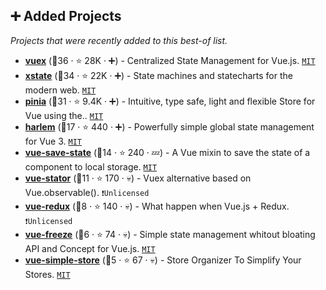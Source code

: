 ## ➕ Added Projects

_Projects that were recently added to this best-of list._

- <b><a href="https://github.com/vuejs/vuex">vuex</a></b> (🥇36 ·  ⭐ 28K · ➕) - Centralized State Management for Vue.js. <code><a href="http://bit.ly/34MBwT8">MIT</a></code>
- <b><a href="https://github.com/statelyai/xstate">xstate</a></b> (🥈34 ·  ⭐ 22K · ➕) - State machines and statecharts for the modern web. <code><a href="http://bit.ly/34MBwT8">MIT</a></code>
- <b><a href="https://github.com/vuejs/pinia">pinia</a></b> (🥈31 ·  ⭐ 9.4K · ➕) - Intuitive, type safe, light and flexible Store for Vue using the.. <code><a href="http://bit.ly/34MBwT8">MIT</a></code>
- <b><a href="https://github.com/andrewcourtice/harlem">harlem</a></b> (🥈17 ·  ⭐ 440 · ➕) - Powerfully simple global state management for Vue 3. <code><a href="http://bit.ly/34MBwT8">MIT</a></code>
- <b><a href="https://github.com/spatie/vue-save-state">vue-save-state</a></b> (🥉14 ·  ⭐ 240 · 💤) - A Vue mixin to save the state of a component to local storage. <code><a href="http://bit.ly/34MBwT8">MIT</a></code>
- <b><a href="https://github.com/galvez/vue-stator">vue-stator</a></b> (🥉11 ·  ⭐ 170 · 💀) - Vuex alternative based on Vue.observable(). <code>❗Unlicensed</code>
- <b><a href="https://github.com/yang-wei/vue-redux">vue-redux</a></b> (🥉8 ·  ⭐ 140 · 💀) - What happen when Vue.js + Redux. <code>❗Unlicensed</code>
- <b><a href="https://github.com/BosNaufal/vue-freeze">vue-freeze</a></b> (🥉6 ·  ⭐ 74 · 💀) - Simple state management whitout bloating API and Concept for Vue.js. <code><a href="http://bit.ly/34MBwT8">MIT</a></code>
- <b><a href="https://github.com/BosNaufal/vue-simple-store">vue-simple-store</a></b> (🥉5 ·  ⭐ 67 · 💀) - Store Organizer To Simplify Your Stores. <code><a href="http://bit.ly/34MBwT8">MIT</a></code>

